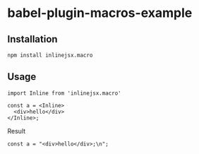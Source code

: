 # babel-plugin-macros-example

## Installation
```
npm install inlinejsx.macro
```

## Usage

```
import Inline from 'inlinejsx.macro'

const a = <Inline>
  <div>hello</div>
</Inline>;
```

Result

```
const a = "<div>hello</div>;\n";
```

